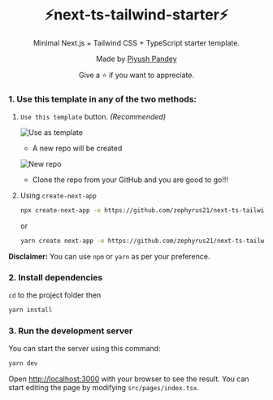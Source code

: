 
<div align="center">
  <h1>⚡next-ts-tailwind-starter⚡</h1>
  <p>Minimal Next.js + Tailwind CSS + TypeScript starter template.</p>
  <p>Made by <a href="https://piyushpandey.tech">Piyush Pandey</a></p>
  <p>Give a ⭐ if you want to appreciate.</p>
</div>

### 1. Use this template in any of the two methods:

1. `Use this template` button. *(Recommended)*
   
   ![Use as template](https://user-images.githubusercontent.com/53862445/175824949-6169ea1d-0745-4b51-903c-bcdd4d1541c8.png)
   
   - A new repo will be created

   ![New repo](https://user-images.githubusercontent.com/53862445/175825520-5e480fb7-52ee-44cd-b805-a6a74a854fb7.png)
   
   - Clone the repo from your GitHub and you are good to go!!!

2. Using `create-next-app`

   ```bash
   npx create-next-app -e https://github.com/zephyrus21/next-ts-tailwind-starter project-name
   ```
   
   or

    ```bash
   yarn create next-app -e https://github.com/zephyrus21/next-ts-tailwind-starter project-name
   ```
   
 **Disclaimer:** You can use `npm` or `yarn` as per your preference.
   
### 2. Install dependencies

`cd` to the project folder then

```bash
yarn install
```

### 3. Run the development server

You can start the server using this command:

```bash
yarn dev
```

Open [http://localhost:3000](http://localhost:3000) with your browser to see the result. You can start editing the page by modifying `src/pages/index.tsx`.
